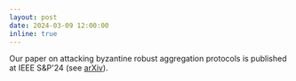 ```yaml
---
layout: post
date: 2024-03-09 12:00:00
inline: true
---
```


Our paper on attacking byzantine robust aggregation protocols is published at IEEE S&P'24 (see [arXiv](https://arxiv.org/abs/2312.14461)).